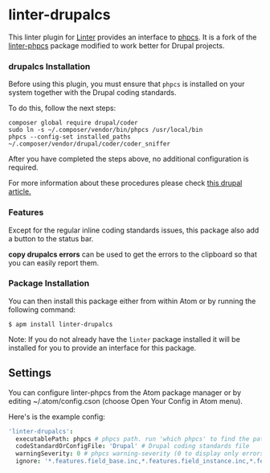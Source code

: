 linter-drupalcs
=========================
This linter plugin for [Linter](https://github.com/AtomLinter/Linter) provides
an interface to [phpcs](http://pear.php.net/package/PHP_CodeSniffer/). It is a
fork of the [linter-phpcs](https://github.com/AtomLinter/linter-phpcs) package
modified to work better for Drupal projects.

### drupalcs Installation
Before using this plugin, you must ensure that `phpcs` is installed on your
system together with the Drupal coding standards.

To do this, follow the next steps:
```ShellSession
composer global require drupal/coder
sudo ln -s ~/.composer/vendor/bin/phpcs /usr/local/bin
phpcs --config-set installed_paths ~/.composer/vendor/drupal/coder/coder_sniffer
```
After you have completed the steps above, no additional configuration is required.

For more information about these procedures please check [this drupal article.](https://www.drupal.org/node/1419988)

### Features
Except for the regular inline coding standards issues, this package also add a
button to the status bar.

**copy drupalcs errors** can be used to get the errors to the clipboard so that
you can easily report them.

### Package Installation
You can then install this package either from within Atom or by running the
following command:
```ShellSession
$ apm install linter-drupalcs
```
Note: If you do not already have the `linter` package installed it will be installed
for you to provide an interface for this package.

## Settings
You can configure linter-phpcs from the Atom package manager or by editing
~/.atom/config.cson (choose Open Your Config in Atom menu).

Here's is the example config:
```cson
'linter-drupalcs':
  executablePath: phpcs # phpcs path. run 'which phpcs' to find the path
  codeStandardOrConfigFile: 'Drupal' # Drupal coding standards file
  warningSeverity: 0 # phpcs warning-severity (0 to display only errors)
  ignore: '*.features.field_base.inc,*.features.field_instance.inc,*.features.inc' # ignore filename patterns
```
